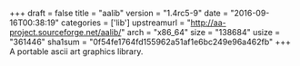 +++
draft = false
title = "aalib"
version = "1.4rc5-9"
date = "2016-09-16T00:38:19"
categories = ['lib']
upstreamurl = "http://aa-project.sourceforge.net/aalib/"
arch = "x86_64"
size = "138684"
usize = "361446"
sha1sum = "0f54fe1764fd155962a51af1e6bc249e96a462fb"
+++
A portable ascii art graphics library.
